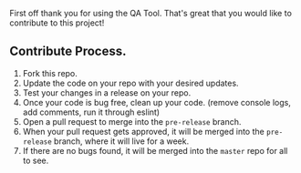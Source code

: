 First off thank you for using the QA Tool.
That's great that you would like to contribute to this project!

## Contribute Process.
1. Fork this repo.
2. Update the code on your repo with your desired updates.
3. Test your changes in a release on your repo.
4. Once your code is bug free, clean up your code.  (remove console logs, add comments, run it through eslint)
5. Open a pull request to merge into the `pre-release` branch.
6. When your pull request gets approved, it will be merged into the `pre-release` branch, where it will live for a week.
7. If there are no bugs found, it will be merged into the `master` repo for all to see.
